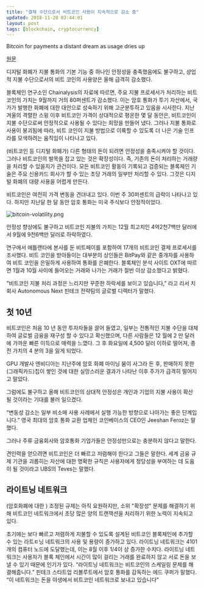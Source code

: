 ```yaml
---
title: "결제 수단으로서 비트코인 사용이 지속적으로 감소 중"
updated: 2018-11-20 03:44:01
layout: post
tags: [blockchain, cryptocurrency]
---
```


Bitcoin for payments a distant dream as usage dries up

[원문](https://www.reuters.com/article/us-crypto-currencies-payments-analysis/bitcoin-for-payments-a-distant-dream-as-usage-dries-up-idUSKCN1NP1D8)

디지털 화폐가 지불 통화의 기본 기능 중 하나인 안정성을 충족했음에도 불구하고, 상업적 지불 수단으로서의 비트 코인의 사용양은 올해 급격히 감소했다.

블록체인 연구소인 Chainalysis의 자료에 따르면, 주요 지불 프로세서가 처리하는 비트코인의 가치는 9월까지 거의 80퍼센트가 감소했다. 이는 암호 통화가 투기 자산에서, 국가가 발행한 화폐에 대한 대안으로 성숙하기 위해 고군분투하고 있음을 시사한다. 지난 겨울의 격렬한 스윙 이후 비트코인 가격이 상대적으로 평온한 몇 달 동안은, 비트코인이 지불 수단으로써 안정적으로 사용될 수 있다는 희망을 만들어 냈다. 그러나 지불 통화로 사용이 붕괴됨에 따라, 비트 코인이 지불 방법으로 이륙할 수 있도록 더 나은 기술 인프라를 모색하려는 움직임이 나타나고 있다.

(비트코인 등 디지털 화폐가) 다른 형태의 돈이 되려면 안정성을 충족시켜야 할 것이다. 그러나 비트코인의 발목을 잡고 있는 것은 확장성이다. 즉, 기존의 돈이 처리하는 거래량을 처리할 수 있을지가 관건이다. 모든 비트코인 활동이 기록되고 검증되는 블록체인 기술은 주요 신용카드 회사가 할 수 있는 초당 거래의 일부만 처리할 수 있다. 그것은 디지털 화폐의 대량 사용을 어렵게 만든다.

비트코인은 여전히 가격 변동을 견뎌내고 있다. 이번 주 30퍼센트의 급락이 나타나고 있다. 하지만 지난달 한 달 동안 암호 통화는 미국 주식보다 안정적이었다. 

![bitcoin-volatility.png](/images/2018/11/bitcoin-volatility.png)

안정성 향상에도 불구하고 비트코인 지불의 가치는 12월 최고치인 4억2천7백만 달러에서 9월에 9천6백만 달러로 하락하였다.

연구에서 애틀랜타에 본사를 둔 비트페이를 포함하여 17개의 비트코인 결제 프로세서를 조사했다. 비트 코인을 받아들이는 대부분의 상인들은 BitPay와 같은 중개자를 사용하여 비트 코인을 은밀하게 사용하여 통화를 은폐한다. 블록체인 분석 사이트 OXT에 따르면 1월과 10월 사이에 들어오는 거래와 나가는 거래가 절반 이상 감소했다고 밝혔다.

"비트코인 지불 처리 과정은 느리지만 꾸준한 하락세를 보이고 있습니다," 라고 리서 치 회사 Autonomous Next 핀테크 전략팀의 글로벌 디렉터가 말했다.

## 첫 10년

비트코인은 처음 10 년 동안 투자자들을 끌어 들였고, 일부는 전통적인 지불 수단을 대체하여 글로벌 금융을 재구성 할 수 있다고 확신했으며, 다른 사람들은 12 월에 2 만 달러에 가까운 빠른 이득으로 매력을 느꼈다. 그 후 화요일에 4,500 달러 이하로 떨어져, 종전 가치의 4 분의 3을 잃게 되었다.

GPU 개발사 엔비디아는 지난주에 암호 화폐 마이닝 붐이 사그라 든 후, 판매하지 못한 (그래픽카드)칩이 쌓인 것에 대한 실망스러운 결과가 나타난 이후 주가가 급격히 떨어지고 말았다.

그럼에도 불구하고 올해 비트코인의 상대적 안정성은 개인과 기업의 지불 사용이 확산 될 것이라는 기대를 불러 일으켰다.

“변동성 감소는 일부 비소매 사용 사례에서 실행 가능한 방향으로 나아가는 좋은 단계입니다.” 영국 최대의 암호 통화 교환 업체인 코인베이스의 CEO인 Jeeshan Feroz는 말했다.

그러나 주류 금융회사와 암호통화 기업가들은 안정성만으로는 충분하지 않다고 말한다.

견인력을 얻으려면 비트코인은 더 빠르고 저렴해야 한다고 그들은 말한다. 세계 금융 규제 기관을 괴롭히는 자산에 대한 명확한 규칙은 사용자에게 정당성을 부여하는 데 도움이 될 것이라고 UBS의 Teves는 말했다.

## 라이트닝 네트워크

(암호화폐에 대한 ) 조정된 규제는 아직 요원하지만, 소위 "확장성" 문제를 해결하기 위해 비트코인 네트워크에서 초당 많은 양의 트랜잭션을 처리하기 위한 노력이 지속되고 있다.

초기에는 보다 빠르고 저렴하게 지불할 수 있도록 설계된 비트코인 블록체인에 추가할 수 있는 라트ㅌ닝 네트워크의 사용 및 용량이 증가하고 있다. 라이트닝 네트워크는 4101개의 컴퓨터 노드에 도달했는데, 이는 8월 이후 1/4이 상 증가한 수치다. 라이트닝 네트워크는 사용자가 블록 체인에서 시간이 많이 걸리는 거래를 완료하지 않고 서로 돈을 보낼 수 있기 때문에 인기가 있다. “라이트닝 네트워크는 비트코인의 스케일링 문제를 해결해줍니다.” 핀테크 스타트업 리볼루트에서 암호 통화를 감독하는 에드 쿠퍼가 말했다. “이 네트워크는 돈을 야생에서 비트코인 네트워크로 보내고 있습니다"